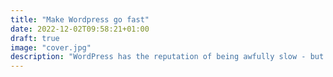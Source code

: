 ```yaml
---
title: "Make Wordpress go fast"
date: 2022-12-02T09:58:21+01:00
draft: true
image: "cover.jpg"
description: "WordPress has the reputation of being awfully slow - but it doesn't have to be that way."
---
```


